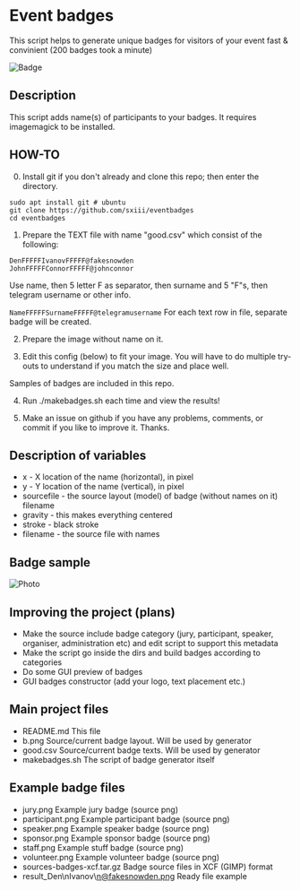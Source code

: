 # Event badges
This script helps to generate unique badges for visitors of your event fast &amp; convinient (200 badges took a minute)

![Badge](https://imgur.com/1Mf581u.png)

## Description
This script adds name(s) of participants to your badges. It requires imagemagick to be installed.

## HOW-TO

0) Install git if you don't already and clone this repo; then enter the directory.
```
sudo apt install git # ubuntu
git clone https://github.com/sxiii/eventbadges
cd eventbadges
```
1) Prepare the TEXT file with name "good.csv" which consist of the following:
```
DenFFFFFIvanovFFFFF@fakesnowden
JohnFFFFFConnorFFFFF@johnconnor
```
Use name, then 5 letter F as separator, then surname and 5 "F"s, then telegram username or other info.

`NameFFFFFSurnameFFFFF@telegramusername`
For each text row in file, separate badge will be created.

2) Prepare the image without name on it.

3) Edit this config (below) to fit your image. You will have to do multiple try-outs to understand if you match the size and place well. 

Samples of badges are included in this repo.

4) Run ./makebadges.sh each time and view the results!

5) Make an issue on github if you have any problems, comments, or commit if you like to improve it. Thanks.

## Description of variables
* x - X location of the name (horizontal), in pixel
* y - Y location of the name (vertical), in pixel
* sourcefile - the source layout (model) of badge (without names on it) filename
* gravity - this makes everything centered
* stroke - black stroke
* filename - the source file with names

## Badge sample
![Photo](https://imgur.com/EfLvSNZ.png)

## Improving the project (plans)
* Make the source include badge category (jury, participant, speaker, organiser, administration etc) and edit script to support this metadata
* Make the script go inside the dirs and build badges according to categories
* Do some GUI preview of badges
* GUI badges constructor (add your logo, text placement etc.)

## Main project files
* README.md 	This file
* b.png 	Source/current badge layout. Will be used by generator
* good.csv 	Source/current badge texts. Will be used by generator
* makebadges.sh 	The script of badge generator itself

## Example badge files
* jury.png          Example jury badge (source png)
* participant.png 	Example participant badge (source png)
* speaker.png 	    Example speaker badge (source png)
* sponsor.png 	    Example sponsor badge (source png)
* staff.png 	      Example stuff badge (source png)
* volunteer.png     Example volunteer badge (source png)
* sources-badges-xcf.tar.gz   Badge source files in XCF (GIMP) format
* result_Den\nIvanov\n@fakesnowden.png 	Ready file example

